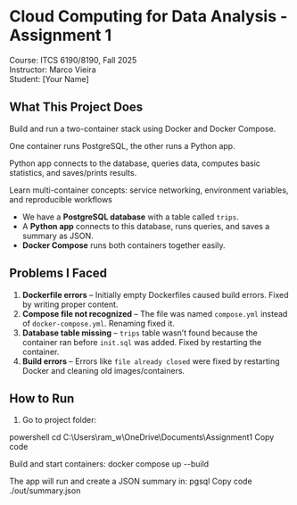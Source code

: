 # Cloud Computing for Data Analysis - Assignment 1

Course: ITCS 6190/8190, Fall 2025  
Instructor: Marco Vieira  
Student: [Your Name]  


## What This Project Does

Build and run a two-container stack using Docker and Docker Compose.

One container runs PostgreSQL, the other runs a Python app.

Python app connects to the database, queries data, computes basic statistics, and saves/prints results.

Learn multi-container concepts: service networking, environment variables, and reproducible workflows

- We have a **PostgreSQL database** with a table called `trips`.  
- A **Python app** connects to this database, runs queries, and saves a summary as JSON.  
- **Docker Compose** runs both containers together easily.

## Problems I Faced

1. **Dockerfile errors** – Initially empty Dockerfiles caused build errors. Fixed by writing proper content.  
2. **Compose file not recognized** – The file was named `compose.yml` instead of `docker-compose.yml`. Renaming fixed it.  
3. **Database table missing** – `trips` table wasn’t found because the container ran before `init.sql` was added. Fixed by restarting the container.  
4. **Build errors** – Errors like `file already closed` were fixed by restarting Docker and cleaning old images/containers.

## How to Run

1. Go to project folder:

powershell
cd C:\Users\ram_w\OneDrive\Documents\Assignment1
Copy code

Build and start containers:
docker compose up --build

The app will run and create a JSON summary in:
pgsql
Copy code
./out/summary.json


